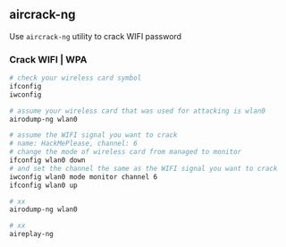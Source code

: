 ## aircrack-ng
Use `aircrack-ng` utility to crack WIFI password

### Crack WIFI | WPA
```bash
# check your wireless card symbol
ifconfig
iwconfig

# assume your wireless card that was used for attacking is wlan0
airodump-ng wlan0

# assume the WIFI signal you want to crack
# name: HackMePlease, channel: 6
# change the mode of wireless card from managed to monitor
ifconfig wlan0 down
# and set the channel the same as the WIFI signal you want to crack
iwconfig wlan0 mode monitor channel 6
ifconfig wlan0 up

# xx
airodump-ng wlan0

# xx
aireplay-ng
```

